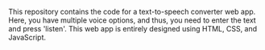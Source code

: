 This repository contains the code for a text-to-speech converter web app. Here, you have multiple voice options, and thus, you need to enter the text and press 'listen'. This web app is entirely designed using HTML, CSS, and JavaScript.
